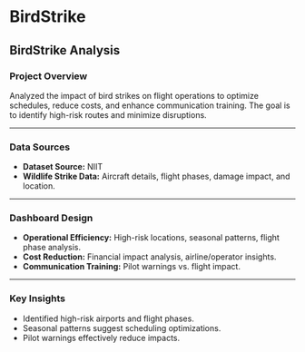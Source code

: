 # BirdStrike

## BirdStrike Analysis

### Project Overview
Analyzed the impact of bird strikes on flight operations to optimize schedules, reduce costs, and enhance communication training. The goal is to identify high-risk routes and minimize disruptions.

---

### Data Sources
- **Dataset Source:** NIIT
- **Wildlife Strike Data:** Aircraft details, flight phases, damage impact, and location.

---

### Dashboard Design
- **Operational Efficiency:** High-risk locations, seasonal patterns, flight phase analysis.
- **Cost Reduction:** Financial impact analysis, airline/operator insights.
- **Communication Training:** Pilot warnings vs. flight impact.

---

### Key Insights
- Identified high-risk airports and flight phases.
- Seasonal patterns suggest scheduling optimizations.
- Pilot warnings effectively reduce impacts.
